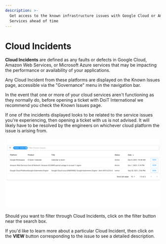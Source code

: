 ```yaml
---
description: >-
  Get access to the known infrastructure issues with Google Cloud or Amazon Web
  Services ahead of time
---
```


# Cloud Incidents

**Cloud Incidents** are defined as any faults or defects in Google Cloud, Amazon Web Services, or Microsoft Azure services that may be impacting the performance or availability of your applications.

Any Cloud Incident from these platforms are displayed on the Known Issues page, accessible via the "Governance" menu in the navigation bar.

In the event that one or more of your cloud services aren't functioning as they normally do, before opening a ticket with DoiT International we recommend you check the Known Issues page.

If one of the incidents displayed looks to be related to the service issues you're experiencing, then opening a ticket with us is not advised. It will likely have to be resolved by the engineers on whichever cloud platform the issue is arising from.

![](../.gitbook/assets/known-issues-1.png)

Should you want to filter through Cloud Incidents, click on the filter button near the search box.

If you'd like to learn more about a particular Cloud Incident, then click on the **VIEW** button corresponding to the issue to see a detailed description.
